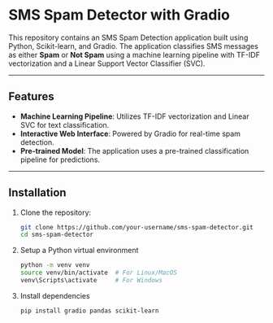 # SMS Spam Detector with Gradio

This repository contains an SMS Spam Detection application built using Python, Scikit-learn, and Gradio. The application classifies SMS messages as either **Spam** or **Not Spam** using a machine learning pipeline with TF-IDF vectorization and a Linear Support Vector Classifier (SVC).

---

## Features

- **Machine Learning Pipeline**: Utilizes TF-IDF vectorization and Linear SVC for text classification.
- **Interactive Web Interface**: Powered by Gradio for real-time spam detection.
- **Pre-trained Model**: The application uses a pre-trained classification pipeline for predictions.

---

## Installation

1. Clone the repository:
   ```bash
   git clone https://github.com/your-username/sms-spam-detector.git
   cd sms-spam-detector

2. Setup a Python virtual environment
   ```bash
   python -m venv venv
   source venv/bin/activate  # For Linux/MacOS
   venv\Scripts\activate     # For Windows

3. Install dependencies
   ```bash
   pip install gradio pandas scikit-learn